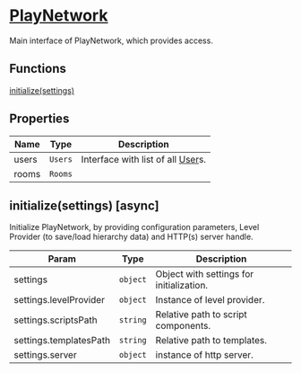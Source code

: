 
  
# <a href="#PlayNetwork">PlayNetwork</a>

Main interface of PlayNetwork, which provides access.
## Functions
  
<a href="#initialize">initialize(settings)</a>
## Properties

| Name | Type | Description |
| --- | --- | --- |
| users | <code>Users</code> | Interface with list of all [User]s. |
| rooms | <code>Rooms</code> |  |

<a name="initialize"></a>
## initialize(settings) [async]
Initialize PlayNetwork, by providing configuration parameters,Level Provider (to save/load hierarchy data) and HTTP(s) server handle.


| Param | Type | Description |
| --- | --- | --- |
| settings | <code>object</code> | Object with settings for initialization. |
| settings.levelProvider | <code>object</code> | Instance of level provider. |
| settings.scriptsPath | <code>string</code> | Relative path to script components. |
| settings.templatesPath | <code>string</code> | Relative path to templates. |
| settings.server | <code>object</code> | instance of http server. |

[PlayNetwork]: ./PlayNetwork.md
[Player]: ./Player.md
[Room]: ./Room.md
[Rooms]: ./Rooms.md
[User]: ./User.md
[Users]: ./Users.md
